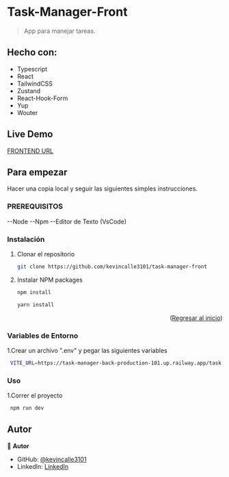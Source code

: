 ﻿<a name="readme-top"></a>

# Task-Manager-Front

> App para manejar tareas.

## Hecho con:
- Typescript
- React
- TailwindCSS
- Zustand
- React-Hook-Form
- Yup
- Wouter

## Live Demo


[FRONTEND URL](https://task-manager-front-pi.vercel.app/)

## Para empezar

Hacer una copia local y seguir las siguientes simples instrucciones.

### PREREQUISITOS

--Node 
--Npm 
--Editor de Texto (VsCode)

### Instalación

1. Clonar el repositorio
   ```sh
   git clone https://github.com/kevincalle3101/task-manager-front
   ```
2. Instalar NPM packages
   ```sh
   npm install
   ```
   ```sh
   yarn install
   ```

<p align="right">(<a href="#readme-top">Regresar al inicio</a>)</p>

### Variables de Entorno

1.Crear un archivo ".env" y pegar las siguientes variables
```sh
 VITE_URL=https://task-manager-back-production-101.up.railway.app/task
```

### Uso

1.Correr el proyecto

```sh
 npm run dev
```

## Autor

👤 **Autor**

- GitHub: [@kevincalle3101](https://github.com/kevincalle3101)
- LinkedIn: [LinkedIn](https://www.linkedin.com/in/kevin-calle-mendoza-53935b273/)
 
